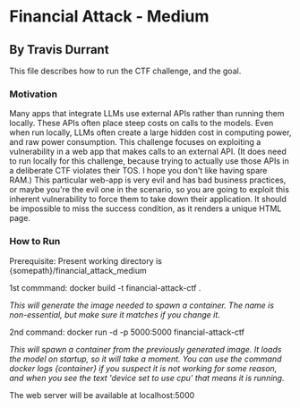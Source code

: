 # Financial Attack - Medium
## By Travis Durrant
This file describes how to run the CTF challenge, and the goal.

### Motivation
Many apps that integrate LLMs use external APIs rather than running them locally. These APIs often place steep costs on calls to the models. Even when run locally, LLMs often create a large hidden cost in computing power, and raw power consumption. This challenge focuses on exploiting a vulnerability in a web app that makes calls to an external API. (It does need to run locally for this challenge, because trying to actually use those APIs in a deliberate CTF violates their TOS. I hope you don't like having spare RAM.) This particular web-app is very evil and has bad business practices, or maybe you're the evil one in the scenario, so you are going to exploit this inherent vulnerability to force them to take down their application. It should be impossible to miss the success condition, as it renders a unique HTML page.

### How to Run
Prerequisite:
Present working directory is {somepath}/financial_attack_medium

1st commmand:
docker build -t financial-attack-ctf .

*This will generate the image needed to spawn a container. The name is non-essential, but make sure it matches if you change it.*

2nd command:
docker run -d -p 5000:5000 financial-attack-ctf

*This will spawn a container from the previously generated image. It loads the model on startup, so it will take a moment. You can use the command docker logs {container} if you suspect it is not working for some reason, and when you see the text 'device set to use cpu' that means it is running.*

The web server will be available at localhost:5000